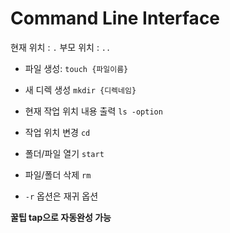 # Command Line Interface

현재 위치 : `.` 
부모 위치 : `..`

- 파일 생성: `touch {파일이름}`
- 새 디렉 생성 `mkdir {디렉네임}`
- 현재 작업 위치 내용 출력 `ls -option`

- 작업 위치 변경 `cd`
- 폴더/파일 열기 `start`
- 파일/폴더 삭제 `rm`
- `-r` 옵션은 재귀 옵션 

**꿀팁 tap으로 자동완성 가능**



